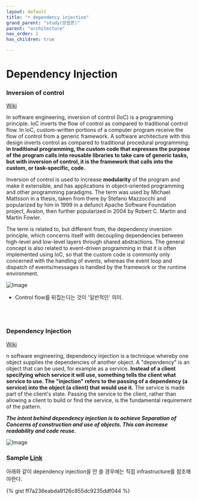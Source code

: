 ```yaml
---
layout: default
title: "• dependency injection"
grand_parent: "study(방법론)"
parent: "architecture"
nav_order: 2
has_children: true

---
```



# Dependency Injection

### Inversion of control

[Wiki](https://en.wikipedia.org/wiki/Inversion_of_control)

In software engineering, inversion of control (IoC) is a programming principle. IoC inverts the flow of control as compared to traditional control flow. In IoC, custom-written portions of a computer program receive the flow of control from a generic framework. A software architecture with this design inverts control as compared to traditional procedural programming: **in traditional programming, the custom code that expresses the purpose of the program calls into reusable libraries to take care of generic tasks, but with inversion of control, it is the framework that calls into the custom, or task-specific, code.**

Inversion of control is used to increase **modularity** of the program and make it extensible, and has applications in object-oriented programming and other programming paradigms. The term was used by Michael Mattsson in a thesis, taken from there by Stefano Mazzocchi and popularized by him in 1999 in a defunct Apache Software Foundation project, Avalon, then further popularized in 2004 by Robert C. Martin and Martin Fowler.

The term is related to, but different from, the dependency inversion principle, which concerns itself with decoupling dependencies between high-level and low-level layers through shared abstractions. The general concept is also related to event-driven programming in that it is often implemented using IoC, so that the custom code is commonly only concerned with the handling of events, whereas the event loop and dispatch of events/messages is handled by the framework or the runtime environment.

![Image](https://www.intertech.com/Blog/wp-content/uploads/2016/05/IoC.png)

- Control flow를 뒤집는다는 것이 '일반적인' 의미.
<br>
<br>

### Dependency Injection

[Wiki](https://en.wikipedia.org/wiki/Dependency_injection)

n software engineering, dependency injection is a technique whereby one object supplies the dependencies of another object. A "dependency" is an object that can be used, for example as a service. **Instead of a client specifying which service it will use, something tells the client what service to use. The "injection" refers to the passing of a dependency (a service) into the object (a client) that would use it.** The service is made part of the client's state. Passing the service to the client, rather than allowing a client to build or find the service, is the fundamental requirement of the pattern.

***The intent behind dependency injection is to achieve Separation of Concerns of construction and use of objects. This can increase readability and code reuse.***


![Image](https://i.stack.imgur.com/4uPbD.jpg)

### Sample [Link](https://github.com/daseintheworld/sample.netcore-dependencyinjection)

아래와 같이 dependency injection을 안 쓸 경우에는 직접 infrastructure를 참조해야한다.

{% gist ff7a236eabda9126c855dc9235ddf044 %}